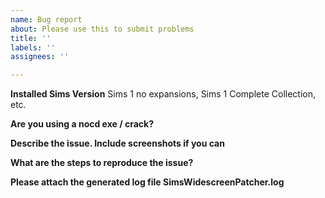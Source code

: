 ```yaml
---
name: Bug report
about: Please use this to submit problems
title: ''
labels: ''
assignees: ''

---
```


**Installed Sims Version**
Sims 1 no expansions, Sims 1 Complete Collection, etc.

**Are you using a nocd exe / crack?**

**Describe the issue. Include screenshots if you can**

**What are the steps to reproduce the issue?**

**Please attach the generated log file SimsWidescreenPatcher.log**
